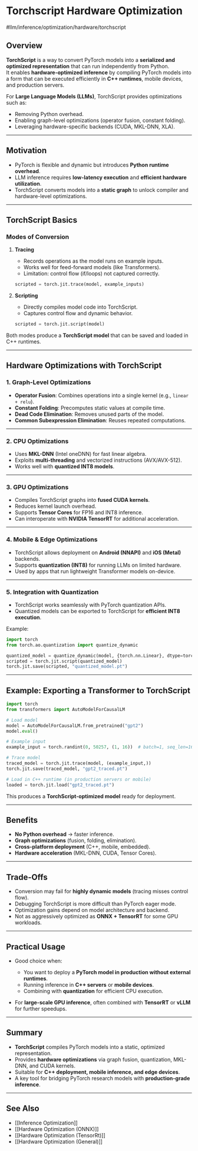 # Torchscript Hardware Optimization 
 #llm/inference/optimization/hardware/torchscript  

## Overview
**TorchScript** is a way to convert PyTorch models into a **serialized and optimized representation** that can run independently from Python.  
It enables **hardware-optimized inference** by compiling PyTorch models into a form that can be executed efficiently in **C++ runtimes**, mobile devices, and production servers.

For **Large Language Models (LLMs)**, TorchScript provides optimizations such as:  
- Removing Python overhead.  
- Enabling graph-level optimizations (operator fusion, constant folding).  
- Leveraging hardware-specific backends (CUDA, MKL-DNN, XLA).  

---

## Motivation
- PyTorch is flexible and dynamic but introduces **Python runtime overhead**.  
- LLM inference requires **low-latency execution** and **efficient hardware utilization**.  
- TorchScript converts models into a **static graph** to unlock compiler and hardware-level optimizations.  

---

## TorchScript Basics

### Modes of Conversion
1. **Tracing**  
   - Records operations as the model runs on example inputs.  
   - Works well for feed-forward models (like Transformers).  
   - Limitation: control flow (if/loops) not captured correctly.  

   ```python
   scripted = torch.jit.trace(model, example_inputs)
   ```

2. **Scripting**  
   - Directly compiles model code into TorchScript.  
   - Captures control flow and dynamic behavior.  

   ```python
   scripted = torch.jit.script(model)
   ```

Both modes produce a **TorchScript model** that can be saved and loaded in C++ runtimes.

---

## Hardware Optimizations with TorchScript

### 1. Graph-Level Optimizations
- **Operator Fusion**: Combines operations into a single kernel (e.g., `linear + relu`).  
- **Constant Folding**: Precomputes static values at compile time.  
- **Dead Code Elimination**: Removes unused parts of the model.  
- **Common Subexpression Elimination**: Reuses repeated computations.  

---

### 2. CPU Optimizations
- Uses **MKL-DNN** (Intel oneDNN) for fast linear algebra.  
- Exploits **multi-threading** and vectorized instructions (AVX/AVX-512).  
- Works well with **quantized INT8 models**.  

---

### 3. GPU Optimizations
- Compiles TorchScript graphs into **fused CUDA kernels**.  
- Reduces kernel launch overhead.  
- Supports **Tensor Cores** for FP16 and INT8 inference.  
- Can interoperate with **NVIDIA TensorRT** for additional acceleration.  

---

### 4. Mobile & Edge Optimizations
- TorchScript allows deployment on **Android (NNAPI)** and **iOS (Metal)** backends.  
- Supports **quantization (INT8)** for running LLMs on limited hardware.  
- Used by apps that run lightweight Transformer models on-device.  

---

### 5. Integration with Quantization
- TorchScript works seamlessly with PyTorch quantization APIs.  
- Quantized models can be exported to TorchScript for **efficient INT8 execution**.  

Example:
```python
import torch
from torch.ao.quantization import quantize_dynamic

quantized_model = quantize_dynamic(model, {torch.nn.Linear}, dtype=torch.qint8)
scripted = torch.jit.script(quantized_model)
torch.jit.save(scripted, "quantized_model.pt")
```

---

## Example: Exporting a Transformer to TorchScript

```python
import torch
from transformers import AutoModelForCausalLM

# Load model
model = AutoModelForCausalLM.from_pretrained("gpt2")
model.eval()

# Example input
example_input = torch.randint(0, 50257, (1, 16))  # batch=1, seq_len=16

# Trace model
traced_model = torch.jit.trace(model, (example_input,))
torch.jit.save(traced_model, "gpt2_traced.pt")

# Load in C++ runtime (in production servers or mobile)
loaded = torch.jit.load("gpt2_traced.pt")
```

This produces a **TorchScript-optimized model** ready for deployment.  

---

## Benefits
- **No Python overhead** → faster inference.  
- **Graph optimizations** (fusion, folding, elimination).  
- **Cross-platform deployment** (C++, mobile, embedded).  
- **Hardware acceleration** (MKL-DNN, CUDA, Tensor Cores).  

---

## Trade-Offs
- Conversion may fail for **highly dynamic models** (tracing misses control flow).  
- Debugging TorchScript is more difficult than PyTorch eager mode.  
- Optimization gains depend on model architecture and backend.  
- Not as aggressively optimized as **ONNX + TensorRT** for some GPU workloads.  

---

## Practical Usage
- Good choice when:
  - You want to deploy a **PyTorch model in production without external runtimes**.  
  - Running inference in **C++ servers** or **mobile devices**.  
  - Combining with **quantization** for efficient CPU execution.  

- For **large-scale GPU inference**, often combined with **TensorRT** or **vLLM** for further speedups.  

---

## Summary
- **TorchScript** compiles PyTorch models into a static, optimized representation.  
- Provides **hardware optimizations** via graph fusion, quantization, MKL-DNN, and CUDA kernels.  
- Suitable for **C++ deployment, mobile inference, and edge devices**.  
- A key tool for bridging PyTorch research models with **production-grade inference**.  

---
## See Also
- [[Inference Optimization]]
- [[Hardware Optimization (ONNX)]]
- [[Hardware Optimization (TensorRt)]]
- [[Hardware Optimization (General)]]